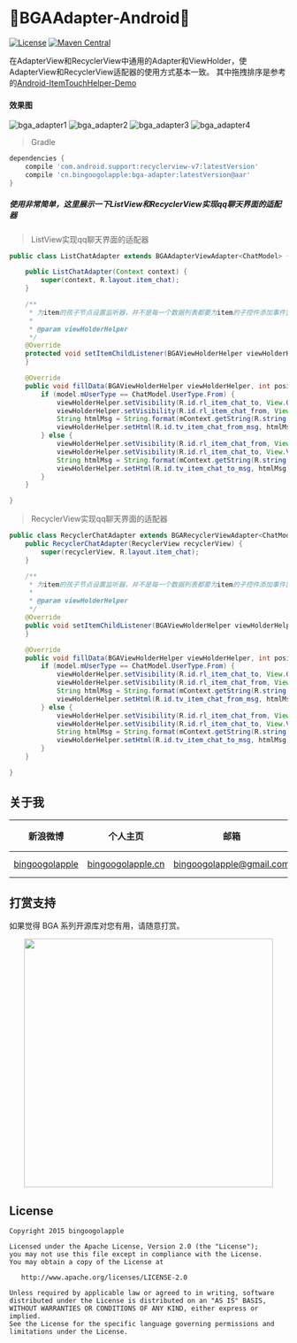 :running:BGAAdapter-Android:running:
============

[![License](https://img.shields.io/badge/license-Apache%202-green.svg)](https://www.apache.org/licenses/LICENSE-2.0)
[![Maven Central](https://maven-badges.herokuapp.com/maven-central/cn.bingoogolapple/bga-adapter/badge.svg)](https://maven-badges.herokuapp.com/maven-central/cn.bingoogolapple/bga-adapter)

在AdapterView和RecyclerView中通用的Adapter和ViewHolder，使AdapterView和RecyclerView适配器的使用方式基本一致。
其中拖拽排序是参考的[Android-ItemTouchHelper-Demo](https://github.com/iPaulPro/Android-ItemTouchHelper-Demo)

#### 效果图
![bga_adapter1](https://cloud.githubusercontent.com/assets/8949716/17476073/bf819e04-5d90-11e6-9c21-193ba3c426ed.gif)
![bga_adapter2](https://cloud.githubusercontent.com/assets/8949716/17476074/bfb571ca-5d90-11e6-95b3-c5c345377a8d.gif)
![bga_adapter3](https://cloud.githubusercontent.com/assets/8949716/17476075/bfee48ba-5d90-11e6-9e15-3340965a6867.gif)
![bga_adapter4](https://cloud.githubusercontent.com/assets/8949716/17476076/bfef7082-5d90-11e6-9403-ba526a10d58f.gif)

>Gradle

```groovy
dependencies {
    compile 'com.android.support:recyclerview-v7:latestVersion'
    compile 'cn.bingoogolapple:bga-adapter:latestVersion@aar'
}
```

##### 使用非常简单，这里展示一下ListView和RecyclerView实现qq聊天界面的适配器

> ListView实现qq聊天界面的适配器

```Java
public class ListChatAdapter extends BGAAdapterViewAdapter<ChatModel> {

    public ListChatAdapter(Context context) {
        super(context, R.layout.item_chat);
    }

    /**
     * 为item的孩子节点设置监听器，并不是每一个数据列表都要为item的子控件添加事件监听器，所以在父类中采用了空实现，需要设置事件监听器时重写该方法即可
     *
     * @param viewHolderHelper
     */
    @Override
    protected void setItemChildListener(BGAViewHolderHelper viewHolderHelper) {
    }

    @Override
    public void fillData(BGAViewHolderHelper viewHolderHelper, int position, ChatModel model) {
        if (model.mUserType == ChatModel.UserType.From) {
            viewHolderHelper.setVisibility(R.id.rl_item_chat_to, View.GONE);
            viewHolderHelper.setVisibility(R.id.rl_item_chat_from, View.VISIBLE);
            String htmlMsg = String.format(mContext.getString(R.string.color_msg_from), model.mMsg);
            viewHolderHelper.setHtml(R.id.tv_item_chat_from_msg, htmlMsg);
        } else {
            viewHolderHelper.setVisibility(R.id.rl_item_chat_from, View.GONE);
            viewHolderHelper.setVisibility(R.id.rl_item_chat_to, View.VISIBLE);
            String htmlMsg = String.format(mContext.getString(R.string.color_msg_to), model.mMsg);
            viewHolderHelper.setHtml(R.id.tv_item_chat_to_msg, htmlMsg);
        }
    }

}
```

> RecyclerView实现qq聊天界面的适配器

```Java
public class RecyclerChatAdapter extends BGARecyclerViewAdapter<ChatModel> {
    public RecyclerChatAdapter(RecyclerView recyclerView) {
        super(recyclerView, R.layout.item_chat);
    }

    /**
     * 为item的孩子节点设置监听器，并不是每一个数据列表都要为item的子控件添加事件监听器，所以在父类中采用了空实现，需要设置事件监听器时重写该方法即可
     *
     * @param viewHolderHelper
     */
    @Override
    public void setItemChildListener(BGAViewHolderHelper viewHolderHelper) {
    }

    @Override
    public void fillData(BGAViewHolderHelper viewHolderHelper, int position, ChatModel model) {
        if (model.mUserType == ChatModel.UserType.From) {
            viewHolderHelper.setVisibility(R.id.rl_item_chat_to, View.GONE);
            viewHolderHelper.setVisibility(R.id.rl_item_chat_from, View.VISIBLE);
            String htmlMsg = String.format(mContext.getString(R.string.color_msg_from), model.mMsg);
            viewHolderHelper.setHtml(R.id.tv_item_chat_from_msg, htmlMsg);
        } else {
            viewHolderHelper.setVisibility(R.id.rl_item_chat_from, View.GONE);
            viewHolderHelper.setVisibility(R.id.rl_item_chat_to, View.VISIBLE);
            String htmlMsg = String.format(mContext.getString(R.string.color_msg_to), model.mMsg);
            viewHolderHelper.setHtml(R.id.tv_item_chat_to_msg, htmlMsg);
        }
    }

}
```

## 关于我

| 新浪微博 | 个人主页 | 邮箱 | BGA系列开源库QQ群
| ------------ | ------------- | ------------ | ------------ |
| <a href="http://weibo.com/bingoogol" target="_blank">bingoogolapple</a> | <a  href="http://www.bingoogolapple.cn" target="_blank">bingoogolapple.cn</a>  | <a href="mailto:bingoogolapple@gmail.com" target="_blank">bingoogolapple@gmail.com</a> | ![BGA_CODE_CLUB](http://7xk9dj.com1.z0.glb.clouddn.com/BGA_CODE_CLUB.png?imageView2/2/w/200) |

## 打赏支持

如果觉得 BGA 系列开源库对您有用，请随意打赏。

<p align="center">
  <img src="http://7xk9dj.com1.z0.glb.clouddn.com/bga_pay.png" width="450">
</p>

## License

    Copyright 2015 bingoogolapple

    Licensed under the Apache License, Version 2.0 (the "License");
    you may not use this file except in compliance with the License.
    You may obtain a copy of the License at

       http://www.apache.org/licenses/LICENSE-2.0

    Unless required by applicable law or agreed to in writing, software
    distributed under the License is distributed on an "AS IS" BASIS,
    WITHOUT WARRANTIES OR CONDITIONS OF ANY KIND, either express or implied.
    See the License for the specific language governing permissions and
    limitations under the License.
